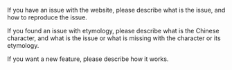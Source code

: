 If you have an issue with the website, please describe what is the issue, and how to reproduce the issue.

If you found an issue with etymology, please describe what is the Chinese character, and what is the issue or what is missing with the character or its etymology.

If you want a new feature, please describe how it works.
